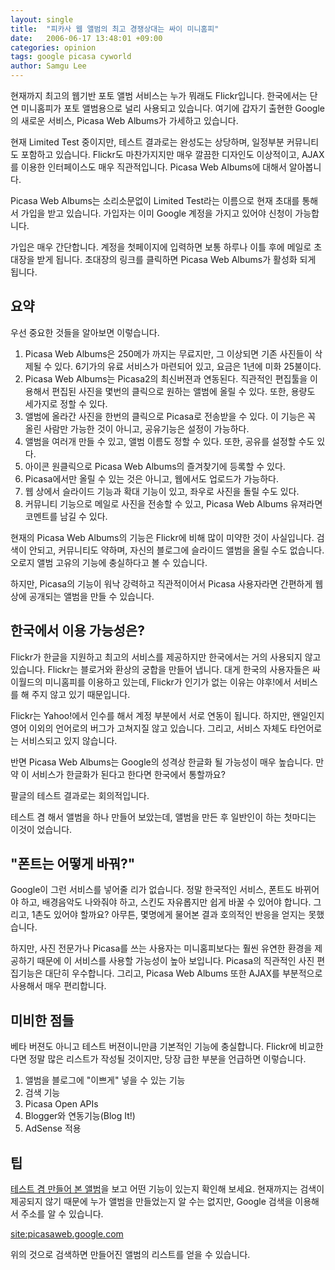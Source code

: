 ```yaml
---
layout: single
title:  "피카사 웹 앨범의 최고 경쟁상대는 싸이 미니홈피"
date:   2006-06-17 13:48:01 +09:00
categories: opinion
tags: google picasa cyworld
author: Samgu Lee
---
```

현재까지 최고의 웹기반 포토 앨범 서비스는 누가 뭐래도 Flickr입니다. 한국에서는 단연 미니홈피가 포토 앨범용으로 널리 사용되고 있습니다. 여기에 갑자기 출현한 Google의 새로운 서비스, Picasa Web Albums가 가세하고 있습니다.

현재 Limited Test 중이지만, 테스트 결과로는 완성도는 상당하며, 일정부분 커뮤니티도 포함하고 있습니다. Flickr도 마찬가지지만 매우 깔끔한 디자인도 이상적이고, AJAX를 이용한 인터페이스도 매우 직관적입니다. Picasa Web Albums에 대해서 알아봅니다.

Picasa Web Albums는 소리소문없이 Limited Test라는 이름으로 현재 초대를 통해서 가입을 받고 있습니다. 가입자는 이미 Google 계정을 가지고 있어야 신청이 가능합니다.

가입은 매우 간단합니다. 계정을 첫페이지에 입력하면 보통 하루나 이틀 후에 메일로 초대장을 받게 됩니다. 초대장의 링크를 클릭하면 Picasa Web Albums가 활성화 되게 됩니다.

## 요약

우선 중요한 것들을 알아보면 이렇습니다.

1. Picasa Web Albums은 250메가 까지는 무료지만, 그 이상되면 기존 사진들이 삭제될 수 있다. 6기가의 유료 서비스가 마련되어 있고, 요금은 1년에 미화 25불이다.
2. Picasa Web Albums는 Picasa2의 최신버젼과 연동된다. 직관적인 편집툴을 이용해서 편집된 사진을 몇번의 클릭으로 원하는 앨범에 올릴 수 있다. 또한, 용량도 세가지로 정할 수 있다.
3. 앨범에 올라간 사진을 한번의 클릭으로 Picasa로 전송받을 수 있다. 이 기능은 꼭 올린 사람만 가능한 것이 아니고, 공유기능은 설정이 가능하다.
4. 앨범을 여러개 만들 수 있고, 앨범 이름도 정할 수 있다. 또한, 공유를 설정할 수도 있다.
5. 아이콘 원클릭으로 Picasa Web Albums의 즐겨찾기에 등록할 수 있다.
6. Picasa에서만 올릴 수 있는 것은 아니고, 웹에서도 업로드가 가능하다.
7. 웹 상에서 슬라이드 기능과 확대 기능이 있고, 좌우로 사진을 돌릴 수도 있다.
8. 커뮤니티 기능으로 메일로 사진을 전송할 수 있고, Picasa Web Albums 유져라면 코멘트를 남길 수 있다.

현재의 Picasa Web Albums의 기능은 Flickr에 비해 많이 미약한 것이 사실입니다. 검색이 안되고, 커뮤니티도 약하며, 자신의 블로그에 슬라이드 앨범을 올릴 수도 없습니다. 오로지 앨범 고유의 기능에 충실하다고 볼 수 있습니다.

하지만, Picasa의 기능이 워낙 강력하고 직관적이어서 Picasa 사용자라면 간편하게 웹상에 공개되는 앨범을 만들 수 있습니다.

## 한국에서 이용 가능성은?

Flickr가 한글을 지원하고 최고의 서비스를 제공하지만 한국에서는 거의 사용되지 않고 있습니다. Flickr는 블로거와 환상의 궁합을 만들어 냅니다. 대게 한국의 사용자들은 싸이월드의 미니홈피를 이용하고 있는데, Flickr가 인기가 없는 이유는 야후!에서 서비스를 해 주지 않고 있기 때문입니다.

Flickr는 Yahoo!에서 인수를 해서 계정 부분에서 서로 연동이 됩니다. 하지만, 왠일인지 영어 이외의 언어로의 버그가 고쳐지질 않고 있습니다. 그리고, 서비스 자체도 타언어로는 서비스되고 있지 않습니다.

반면 Picasa Web Albums는 Google의 성격상 한글화 될 가능성이 매우 높습니다. 만약 이 서비스가 한글화가 된다고 한다면 한국에서 통할까요?

팔글의 테스트 결과로는 회의적입니다.

테스트 겸 해서 앨범을 하나 만들어 보았는데, 앨범을 만든 후 일반인이 하는 첫마디는 이것이 었습니다.

## "폰트는 어떻게 바꿔?"

Google이 그런 서비스를 넣어줄 리가 없습니다. 정말 한국적인 서비스, 폰트도 바뀌어야 하고, 배경음악도 나와줘야 하고, 스킨도 자유롭지만 쉽게 바꿀 수 있어야 합니다. 그리고, 1촌도 있어야 할까요? 아무튼, 몇명에게 물어본 결과 호의적인 반응을 얻지는 못했습니다.

하지만, 사진 전문가나 Picasa를 쓰는 사용자는 미니홈피보다는 훨씬 유연한 환경을 제공하기 때문에 이 서비스를 사용할 가능성이 높아 보입니다. Picasa의 직관적인 사진 편집기능은 대단히 우수합니다. 그리고, Picasa Web Albums 또한 AJAX를 부분적으로 사용해서 매우 편리합니다.

## 미비한 점들

베타 버젼도 아니고 테스트 버젼이니만큼 기본적인 기능에 충실합니다. Flickr에 비교한다면 정말 많은 리스트가 작성될 것이지만, 당장 급한 부분을 언급하면 이렇습니다.

1. 앨범을 블로그에 "이쁘게" 넣을 수 있는 기능
2. 검색 기능
3. Picasa Open APIs
4. Blogger와 연동기능(Blog It!)
5. AdSense 적용

## 팁

[테스트 겸 만들어 본 앨범](http://picasaweb.google.com/cable8mm)을 보고 어떤 기능이 있는지 확인해 보세요. 현재까지는 검색이 제공되지 않기 때문에 누가 앨범을 만들었는지 알 수는 없지만, Google 검색을 이용해서 주소를 알 수 있습니다.

[site:picasaweb.google.com](http://www.google.co.kr/search?hl=ko&#038;q=site%3Apicasaweb.google.com&#038;btnG=Google+%EA%B2%80%EC%83%89&#038;lr=)

위의 것으로 검색하면 만들어진 앨범의 리스트를 얻을 수 있습니다.

